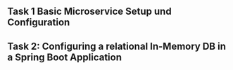## Task 1 Basic Microservice Setup und Configuration
## Task 2: Configuring a relational In-Memory DB in a Spring Boot Application
